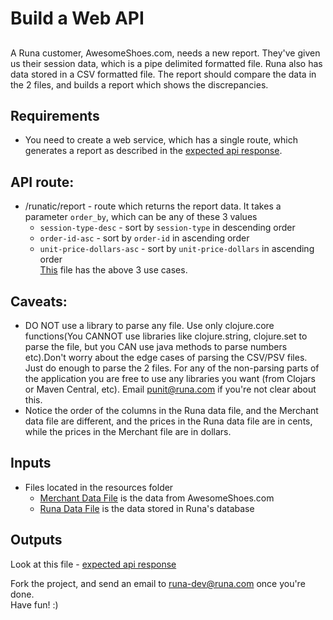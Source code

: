 # Build a Web API

## 
A Runa customer, AwesomeShoes.com, needs a new report. They've given us their session data, which is a pipe delimited formatted file. Runa also has data stored in a CSV formatted file.  The report should compare the data in the 2 files, and builds a report which shows the discrepancies.

## Requirements
* You need to create a web service, which has a single route, which generates a report as described in the [expected api response](https://github.com/runa-dev/code-puzzle/blob/master/expected-api-responses.json).

## API route:
* /runatic/report - route which returns the report data. It takes a parameter `order_by`, which can be any of these 3 values
  * `session-type-desc`         - sort by `session-type` in descending order
  * `order-id-asc`              - sort by `order-id` in ascending order
  * `unit-price-dollars-asc`    - sort by `unit-price-dollars` in ascending order<br />
[This](https://github.com/runa-dev/code-puzzle/blob/master/expected-api-responses.json) file has the above 3 use cases.

## Caveats:
* DO NOT use a library to parse any file. Use only clojure.core functions(You CANNOT use libraries like clojure.string, clojure.set to parse the file, but you CAN use java methods to parse numbers etc).Don't worry about the edge cases of parsing the CSV/PSV files. Just do enough to parse the 2 files. For any of the non-parsing parts of the application you are free to use any libraries you want (from Clojars or Maven Central, etc). Email punit@runa.com if you're not clear about this.
* Notice the order of the columns in the Runa data file, and the Merchant data file are different, and the prices in the Runa data file are in cents, while the prices in the Merchant file are in dollars.

## Inputs
  * Files located in the resources folder
    * [Merchant Data File](https://github.com/runa-dev/code-puzzle/blob/master/resources/merchant_data.psv) is the data from AwesomeShoes.com          
    * [Runa Data File](https://github.com/runa-dev/code-puzzle/blob/master/resources/runa_data.csv) is the data stored in Runa's database

## Outputs
Look at this file - [expected api response](https://github.com/runa-dev/code-puzzle/blob/master/expected-api-responses.json)


Fork the project, and send an email to runa-dev@runa.com once you're done.<br />
Have fun! :)
